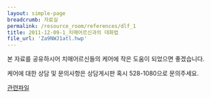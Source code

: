 ```yaml
--- 
layout: simple-page 
breadcrumb: 자료실 
permalink: /resource_room/references/dlf_1
title: 2011-12-09-1_치매어르신과의 대화법
file_url: 'Za9NWJ1atl.hwp'
--- 
```

본 자료를 공유하시어 치매어르신들의 케어에 작은 도움이 되었으면 좋겠습니다.



케어에 대한 상담 및 문의사항은 상담게시판 혹시 528-1080으로 문의주세요.


[관련파일](/resource_room/references/files/Za9NWJ1atl.hwp)